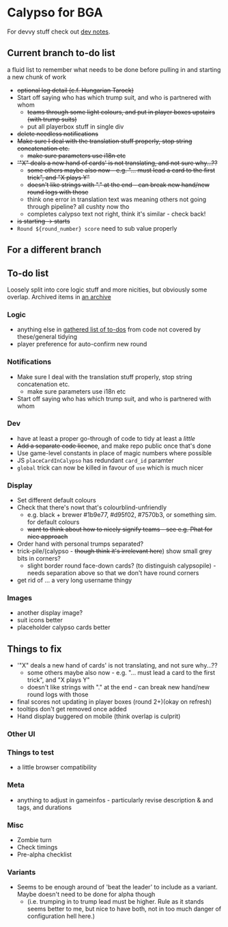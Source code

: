 # Calypso for BGA

For devvy stuff check out [dev notes](misc/dev.md).

## Current branch to-do list

a fluid list to remember what needs to be done before pulling in and starting a new chunk of work

* ~~optional log detail (c.f. Hungarian Tarock)~~
* Start off saying who has which trump suit, and who is partnered with whom
  * ~~teams through some light colours, and put in player boxes upstairs (with trump suits)~~
  * put all playerbox stuff in single div
* ~~delete needless notifications~~
* ~~Make sure I deal with the translation stuff properly, stop string concatenation etc.~~
  * ~~make sure parameters use i18n etc~~
* ~~'"X" deals a new hand of cards' is not translating, and not sure why...??~~
  * ~~some others maybe also now - e.g. "... must lead a card to the first trick", and "X plays Y"~~
  * ~~doesn't like strings with "." at the end - can break new hand/new round logs with those~~
  * think one error in translation text was meaning others not going through pipeline? all cushty now tho
  * completes calypso text not right, think it's similar - check back!
* ~~is starting -> starts~~
* `Round ${round_number} score` need to sub value properly

## For a different branch

## To-do list

Loosely split into core logic stuff and more nicities, but obviously some overlap. Archived items in [an archive](misc/archive.md)

### Logic

* anything else in [gathered list of to-dos](misc/todo_list) from code not covered by these/general tidying
* player preference for auto-confirm new round

### Notifications

* Make sure I deal with the translation stuff properly, stop string concatenation etc.
  * make sure parameters use i18n etc
* Start off saying who has which trump suit, and who is partnered with whom

### Dev

* have at least a proper go-through of code to tidy at least a _little_
* ~~Add a separate code licence~~, and make repo public once that's done
* Use game-level constants in place of magic numbers where possible
* JS `placeCardInCalypso` has redundant `card_id` paramter
* `global` trick can now be killed in favour of `use` which is much nicer

### Display

* Set different default colours
* Check that there's nowt that's colourblind-unfriendly
  * e.g. black + brewer #1b9e77, #d95f02, #7570b3, or something sim. for default colours
  * ~~want to think about how to nicely signify teams - see e.g. Phat for nice approach~~
* Order hand with personal trumps separated?
* trick-pile/(calypso - ~~though think it's irrelevant here~~) show small grey bits in corners?
  * slight border round face-down cards? (to distinguish calypsopile) - needs separation above so that we don't have round corners
* get rid of ... a very long username thingy

### Images

* another display image?
* suit icons better
* placeholder calypso cards better

## Things to fix

* '"X" deals a new hand of cards' is not translating, and not sure why...??
  * some others maybe also now - e.g. "... must lead a card to the first trick", and "X plays Y"
  * doesn't like strings with "." at the end - can break new hand/new round logs with those
* final scores not updating in player boxes (round 2+)(okay on refresh)
* tooltips don't get removed once added
* Hand display buggered on mobile (think overlap is culprit)

### Other UI


### Things to test

* a little browser compatibility

### Meta

* anything to adjust in gameinfos - particularly revise description & and tags, and durations

### Misc

* Zombie turn
* Check timings
* Pre-alpha checklist

### Variants

* Seems to be enough around of 'beat the leader' to include as a variant. Maybe doesn't need to be done for alpha though
  * (i.e. trumping in to trump lead must be higher. Rule as it stands seems better to me, but nice to have both, not in too much danger of configuration hell here.)
